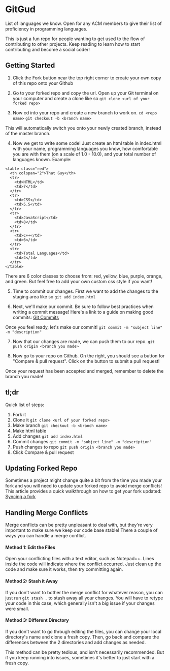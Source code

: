# GitGud
List of languages we know. Open for any ACM members to give their list of proficiency in programming languages.

This is just a fun repo for people wanting to get used to the flow of contributing to other projects. Keep reading to learn how to start contributing and become a social coder!

## Getting Started

1) Click the Fork button near the top right corner to create your own copy of this repo onto your Github

2) Go to your forked repo and copy the url. Open up your Git terminal on your computer and create a clone like so 
`git clone <url of your forked repo>`

3) Now cd into your repo and create a new branch to work on.
`cd <repo name>`
`git checkout -b <branch name>`

This will automatically switch you onto your newly created branch, instead of the master branch.

4) Now we get to write some code! Just create an html table in index.html with your name, programming languages you know, how comfortable you are with them (on a scale of 1.0 - 10.0), and your total number of languages known.
Example:
```
<table class="red">
  <th colspan="2">That Guy</th>
  <tr>
    <td>HTML</td>
    <td>7</td>
  </tr>
  <tr>
    <td>CSS</td>
    <td>5.5</td>
  </tr>
  <tr>
    <td>JavaScript</td>
    <td>8</td>
  </tr>
  <tr>
    <td>C++</td>
    <td>6</td>
  </tr>
  <tr>
    <td>Total Languages</td>
    <td>4</td>
  </tr>
</table>
```

There are 6 color classes to choose from: red, yellow, blue, purple, orange, and green. But feel free to add your own custom css style if you want!

5) Time to commit our changes. First we want to add the changes to the staging area like so 
`git add index.html`

6) Next, we'll make our commit. Be sure to follow best practices when writing a commit message! Here's a link to a guide on making good commits: [Git Commits](https://chris.beams.io/posts/git-commit/)

Once you feel ready, let's make our commit!
`git commit -m "subject line" -m "description"`

7) Now that our changes are made, we can push them to our repo.
`git push origin <branch you made>`

8) Now go to your repo on Github. On the right, you should see a button for "Compare & pull request". Click on the button to submit a pull request!

Once your request has been accepted and merged, remember to delete the branch you made!

## tl;dr

Quick list of steps:
1) Fork it
2) Clone it `git clone <url of your forked repo>`
3) Make branch `git checkout -b <branch name>`
4) Make html table
5) Add changes `git add index.html`
6) Commit changes `git commit -m "subject line" -m "description"`
7) Push changes to repo `git push origin <branch you made>`
8) Click Compare & pull request

## Updating Forked Repo
Sometimes a project might change quite a bit from the time you made your fork and you will need to update your forked repo to avoid merge conflicts! This article provides a quick walkthrough on how to get your fork updated: [Syncing a fork](https://help.github.com/articles/syncing-a-fork/)

## Handling Merge Conflicts
Merge conflicts can be pretty unpleasant to deal with, but they're very important to make sure we keep our code base stable! There a couple of ways you can handle a merge conflict.

#### Method 1: Edit the Files
Open your conflicting files with a text editor, such as Notepad++. Lines inside the code will indicate where the conflict occurred. Just clean up the code and make sure it works, then try committing again.

#### Method 2: Stash it Away
If you don't want to bother the merge conflict for whatever reason, you can just run `git stash .` to stash away all your changes. You will have to retype your code in this case, which generally isn't a big issue if your changes were small.

#### Method 3: Different Directory
If you don't want to go through editing the files, you can change your local directory's name and clone a fresh copy. Then, go back and compare the differences between the 2 directories and add changes as needed.

This method can be pretty tedious, and isn't necessarily recommended. But if you keep running into issues, sometimes it's better to just start with a fresh copy.
